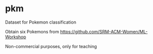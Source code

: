 # pkm
Dataset for Pokemon classification

Obtain six Pokemons from https://github.com/SRM-ACM-Women/ML-Workshop

Non-commercial purposes, only for teaching

